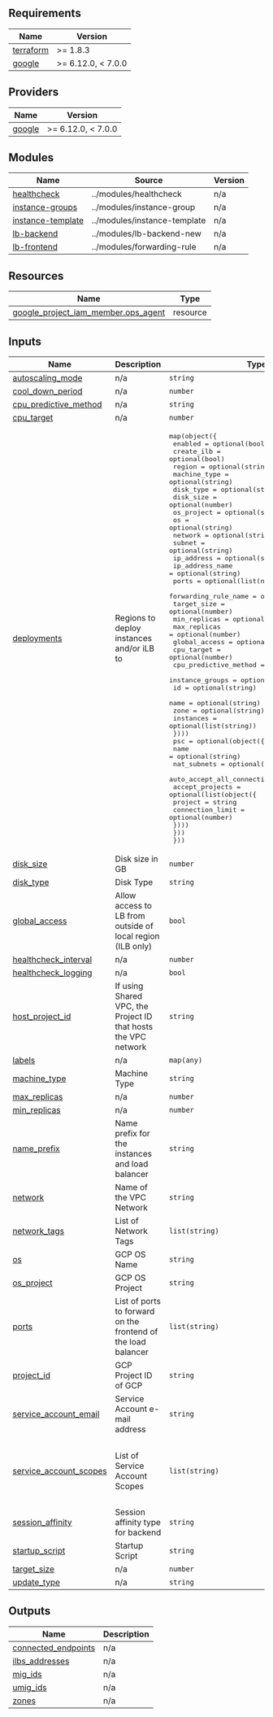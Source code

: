 <!-- BEGIN_TF_DOCS -->
## Requirements

| Name | Version |
|------|---------|
| <a name="requirement_terraform"></a> [terraform](#requirement\_terraform) | >= 1.8.3 |
| <a name="requirement_google"></a> [google](#requirement\_google) | >= 6.12.0, < 7.0.0 |

## Providers

| Name | Version |
|------|---------|
| <a name="provider_google"></a> [google](#provider\_google) | >= 6.12.0, < 7.0.0 |

## Modules

| Name | Source | Version |
|------|--------|---------|
| <a name="module_healthcheck"></a> [healthcheck](#module\_healthcheck) | ../modules/healthcheck | n/a |
| <a name="module_instance-groups"></a> [instance-groups](#module\_instance-groups) | ../modules/instance-group | n/a |
| <a name="module_instance-template"></a> [instance-template](#module\_instance-template) | ../modules/instance-template | n/a |
| <a name="module_lb-backend"></a> [lb-backend](#module\_lb-backend) | ../modules/lb-backend-new | n/a |
| <a name="module_lb-frontend"></a> [lb-frontend](#module\_lb-frontend) | ../modules/forwarding-rule | n/a |

## Resources

| Name | Type |
|------|------|
| [google_project_iam_member.ops_agent](https://registry.terraform.io/providers/hashicorp/google/latest/docs/resources/project_iam_member) | resource |

## Inputs

| Name | Description | Type | Default | Required |
|------|-------------|------|---------|:--------:|
| <a name="input_autoscaling_mode"></a> [autoscaling\_mode](#input\_autoscaling\_mode) | n/a | `string` | `"OFF"` | no |
| <a name="input_cool_down_period"></a> [cool\_down\_period](#input\_cool\_down\_period) | n/a | `number` | `60` | no |
| <a name="input_cpu_predictive_method"></a> [cpu\_predictive\_method](#input\_cpu\_predictive\_method) | n/a | `string` | `null` | no |
| <a name="input_cpu_target"></a> [cpu\_target](#input\_cpu\_target) | n/a | `number` | `null` | no |
| <a name="input_deployments"></a> [deployments](#input\_deployments) | Regions to deploy instances and/or iLB to | <pre>map(object({<br/>    enabled               = optional(bool)<br/>    create_ilb            = optional(bool)<br/>    region                = optional(string)<br/>    machine_type          = optional(string)<br/>    disk_type             = optional(string)<br/>    disk_size             = optional(number)<br/>    os_project            = optional(string)<br/>    os                    = optional(string)<br/>    network               = optional(string)<br/>    subnet                = optional(string)<br/>    ip_address            = optional(string)<br/>    ip_address_name       = optional(string)<br/>    ports                 = optional(list(number))<br/>    forwarding_rule_name  = optional(string)<br/>    target_size           = optional(number)<br/>    min_replicas          = optional(number)<br/>    max_replicas          = optional(number)<br/>    global_access         = optional(bool)<br/>    cpu_target            = optional(number)<br/>    cpu_predictive_method = optional(string)<br/>    instance_groups = optional(list(object({<br/>      id        = optional(string)<br/>      name      = optional(string)<br/>      zone      = optional(string)<br/>      instances = optional(list(string))<br/>    })))<br/>    psc = optional(object({<br/>      name                        = optional(string)<br/>      nat_subnets                 = optional(list(string))<br/>      auto_accept_all_connections = optional(bool)<br/>      accept_projects = optional(list(object({<br/>        project          = string<br/>        connection_limit = optional(number)<br/>      })))<br/>    }))<br/>  }))</pre> | `{}` | no |
| <a name="input_disk_size"></a> [disk\_size](#input\_disk\_size) | Disk size in GB | `number` | `12` | no |
| <a name="input_disk_type"></a> [disk\_type](#input\_disk\_type) | Disk Type | `string` | `"pd-standard"` | no |
| <a name="input_global_access"></a> [global\_access](#input\_global\_access) | Allow access to LB from outside of local region (ILB only) | `bool` | `false` | no |
| <a name="input_healthcheck_interval"></a> [healthcheck\_interval](#input\_healthcheck\_interval) | n/a | `number` | `10` | no |
| <a name="input_healthcheck_logging"></a> [healthcheck\_logging](#input\_healthcheck\_logging) | n/a | `bool` | `false` | no |
| <a name="input_host_project_id"></a> [host\_project\_id](#input\_host\_project\_id) | If using Shared VPC, the Project ID that hosts the VPC network | `string` | `null` | no |
| <a name="input_labels"></a> [labels](#input\_labels) | n/a | `map(any)` | `null` | no |
| <a name="input_machine_type"></a> [machine\_type](#input\_machine\_type) | Machine Type | `string` | `"e2-small"` | no |
| <a name="input_max_replicas"></a> [max\_replicas](#input\_max\_replicas) | n/a | `number` | `null` | no |
| <a name="input_min_replicas"></a> [min\_replicas](#input\_min\_replicas) | n/a | `number` | `null` | no |
| <a name="input_name_prefix"></a> [name\_prefix](#input\_name\_prefix) | Name prefix for the instances and load balancer | `string` | n/a | yes |
| <a name="input_network"></a> [network](#input\_network) | Name of the VPC Network | `string` | `null` | no |
| <a name="input_network_tags"></a> [network\_tags](#input\_network\_tags) | List of Network Tags | `list(string)` | `null` | no |
| <a name="input_os"></a> [os](#input\_os) | GCP OS Name | `string` | `"debian-12"` | no |
| <a name="input_os_project"></a> [os\_project](#input\_os\_project) | GCP OS Project | `string` | `"debian-cloud"` | no |
| <a name="input_ports"></a> [ports](#input\_ports) | List of ports to forward on the frontend of the load balancer | `list(string)` | `[]` | no |
| <a name="input_project_id"></a> [project\_id](#input\_project\_id) | GCP Project ID of GCP | `string` | n/a | yes |
| <a name="input_service_account_email"></a> [service\_account\_email](#input\_service\_account\_email) | Service Account e-mail address | `string` | `null` | no |
| <a name="input_service_account_scopes"></a> [service\_account\_scopes](#input\_service\_account\_scopes) | List of Service Account Scopes | `list(string)` | <pre>[<br/>  "compute-rw",<br/>  "storage-rw",<br/>  "logging-write",<br/>  "monitoring"<br/>]</pre> | no |
| <a name="input_session_affinity"></a> [session\_affinity](#input\_session\_affinity) | Session affinity type for backend | `string` | `"NONE"` | no |
| <a name="input_startup_script"></a> [startup\_script](#input\_startup\_script) | Startup Script | `string` | `null` | no |
| <a name="input_target_size"></a> [target\_size](#input\_target\_size) | n/a | `number` | `null` | no |
| <a name="input_update_type"></a> [update\_type](#input\_update\_type) | n/a | `string` | `null` | no |

## Outputs

| Name | Description |
|------|-------------|
| <a name="output_connected_endpoints"></a> [connected\_endpoints](#output\_connected\_endpoints) | n/a |
| <a name="output_ilbs_addresses"></a> [ilbs\_addresses](#output\_ilbs\_addresses) | n/a |
| <a name="output_mig_ids"></a> [mig\_ids](#output\_mig\_ids) | n/a |
| <a name="output_umig_ids"></a> [umig\_ids](#output\_umig\_ids) | n/a |
| <a name="output_zones"></a> [zones](#output\_zones) | n/a |
<!-- END_TF_DOCS -->